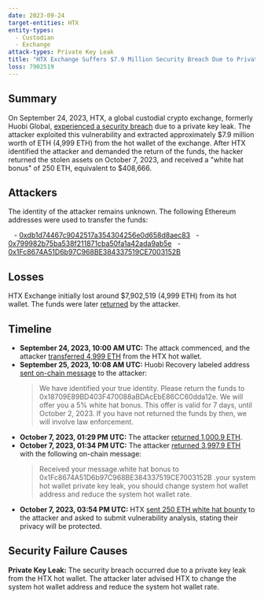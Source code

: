 ```yaml
---
date: 2023-09-24
target-entities: HTX
entity-types:
  - Custodian
  - Exchange
attack-types: Private Key Leak
title: "HTX Exchange Suffers $7.9 Million Security Breach Due to Private Key Leak"
loss: 7902519
---
```


## Summary

On September 24, 2023, HTX, a global custodial crypto exchange, formerly Huobi Global, [experienced a security breach](https://cointelegraph.com/news/huobi-global-crypto-exchange-hacked-report) due to a private key leak. The attacker exploited this vulnerability and extracted approximately $7.9 million worth of ETH (4,999 ETH) from the hot wallet of the exchange. After HTX identified the attacker and demanded the return of the funds, the hacker returned the stolen assets on October 7, 2023, and received a "white hat bonus" of 250 ETH, equivalent to $408,666.

## Attackers

The identity of the attacker remains unknown. The following Ethereum addresses were used to transfer the funds:

   - [0xdb1d74467c9042517a354304256e0d658d8aec83](https://etherscan.io/address/0xdb1d74467c9042517a354304256e0d658d8aec83)
   - [0x799982b75ba538f211871cba50fa1a42ada9ab5e](https://etherscan.io/address/0x799982b75ba538f211871cba50fa1a42ada9ab5e)
   - [0x1Fc8674A51D6b97C968BE384337519CE7003152B](https://etherscan.io/address/0x1Fc8674A51D6b97C968BE384337519CE7003152B)

## Losses

HTX Exchange initially lost around $7,902,519 (4,999 ETH) from its hot wallet. The funds were later [returned](https://www.theblock.co/post/255372/htx-hacker-returns-funds-justin-sun-confirms-250-eth-whitehat-bonus) by the attacker.

## Timeline

- **September 24, 2023, 10:00 AM UTC:** The attack commenced, and the attacker [transferred 4,999 ETH](https://etherscan.io/tx/0xe9eefff04322a1e9262aad139e7b03954709a7c2ffea5ba9d1026a24fb58c029) from the HTX hot wallet.
- **September 25, 2023, 10:08 AM UTC:** Huobi Recovery labeled address [sent on-chain message](https://etherscan.io/tx/0xc3ca45c0f1d78651f586a9bfeb8fd246fe1a8bee104889087274ad0d6b081347) to the attacker:
	> We have identified your true identity. Please return the funds to 0x18709E89BD403F470088aBDAcEbE86CC60dda12e. We will offer you a 5% white hat bonus. This offer is valid for 7 days, until October 2, 2023. If you have not returned the funds by then, we will involve law enforcement.
- **October 7, 2023, 01:29 PM UTC:** The attacker [returned 1,000.9 ETH](https://etherscan.io/tx/0x6dc94010639eac4e722f0f1cd36d1fd65cd5a04f05f8b03980e29857934f8c06).
- **October 7, 2023, 01:34 PM UTC:** The attacker [returned 3,997.9 ETH](https://etherscan.io/tx/0x48bd1179529343c7a970045290fd2b0b1d946f64e17c443a528e24bf7cdbb817) with the following on-chain message:
	> Received your message.white hat bonus to 0x1Fc8674A51D6b97C968BE384337519CE7003152B .your system hot wallet private key leak, you should change system hot wallet address and reduce the system hot wallet rate.
- **October 7, 2023, 03:54 PM UTC:** HTX [sent 250 ETH white hat bounty](https://etherscan.io/tx/0x481cc79ee51b417ecfbdcfaa21cefd5b91bc8c2bc6d98a7065a3fb47e5849db3) to the attacker and asked to submit vulnerability analysis, stating their privacy will be protected.

## Security Failure Causes

**Private Key Leak:** The security breach occurred due to a private key leak from the HTX hot wallet. The attacker later advised HTX to change the system hot wallet address and reduce the system hot wallet rate.